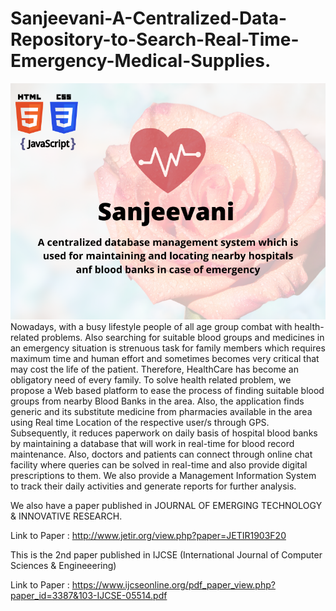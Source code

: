 # Sanjeevani-A-Centralized-Data-Repository-to-Search-Real-Time-Emergency-Medical-Supplies.

![](https://raw.githubusercontent.com/HusainKagalwala07/Sanjeevani-A-Centralized-Data-Repository-to-Search-Real-Time-Emergency-Medical-Supplies./master/sanjeevani.png)
Nowadays, with a busy lifestyle people of all age group combat with health-related problems. Also searching for suitable blood groups and medicines in an emergency situation is strenuous task for family members which requires maximum time and human effort and sometimes becomes very critical that may cost the life of the patient. Therefore, HealthCare has become an obligatory need of every family. To solve health related problem, we propose a Web based platform to ease the process of finding suitable blood groups from nearby Blood Banks in the area. Also, the application finds generic and its substitute medicine from pharmacies available in the area using Real time Location of the respective user/s through GPS. Subsequently, it reduces paperwork on daily basis of hospital blood banks by maintaining a database that will work in real-time for blood record maintenance. Also, doctors and patients can connect through online chat facility where queries can be solved in real-time and also provide digital prescriptions to them. We also provide a Management Information System to track their daily activities and generate reports for further analysis. 

We also have a paper published in JOURNAL OF EMERGING TECHNOLOGY & INNOVATIVE RESEARCH.

Link to Paper : http://www.jetir.org/view.php?paper=JETIR1903F20

This is the 2nd paper published in IJCSE (International Journal of Computer Sciences & Engineeering)

Link to Paper : https://www.ijcseonline.org/pdf_paper_view.php?paper_id=3387&103-IJCSE-05514.pdf

